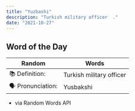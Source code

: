 ```yaml
---
title: "Yuzbashi"
description: "Turkish military officer  ."
date: "2021-10-27"
---
```


## Word of the Day  

| Random | Words |
| ----------- | ----------- |
📚 Definition: | Turkish military officer  
🗣 Pronunciation: | Yusbakshi

- via Random Words API
